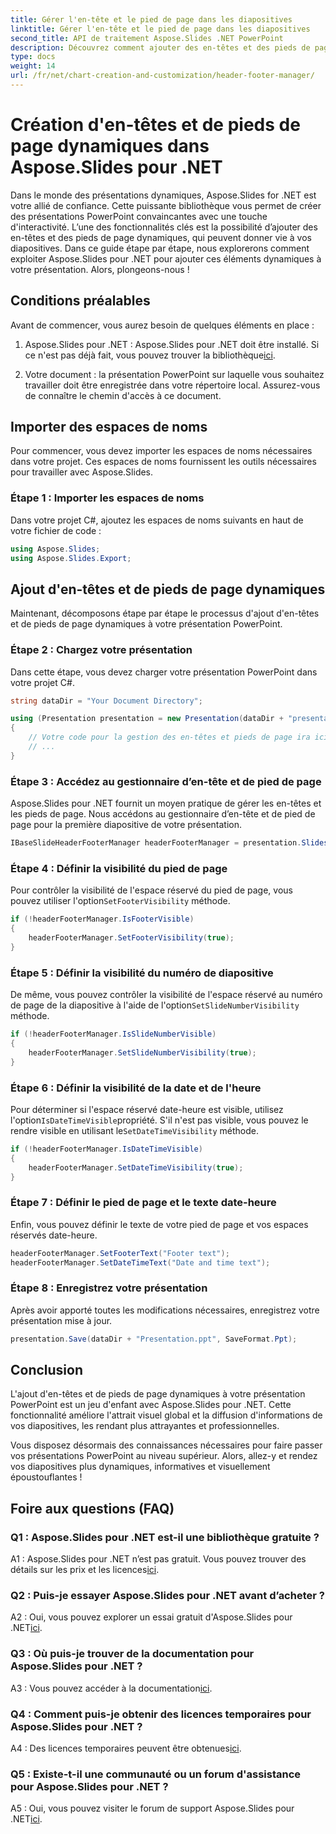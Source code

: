 ```yaml
---
title: Gérer l'en-tête et le pied de page dans les diapositives
linktitle: Gérer l'en-tête et le pied de page dans les diapositives
second_title: API de traitement Aspose.Slides .NET PowerPoint
description: Découvrez comment ajouter des en-têtes et des pieds de page dynamiques dans des présentations PowerPoint à l'aide d'Aspose.Slides pour .NET.
type: docs
weight: 14
url: /fr/net/chart-creation-and-customization/header-footer-manager/
---
```


# Création d'en-têtes et de pieds de page dynamiques dans Aspose.Slides pour .NET

Dans le monde des présentations dynamiques, Aspose.Slides for .NET est votre allié de confiance. Cette puissante bibliothèque vous permet de créer des présentations PowerPoint convaincantes avec une touche d'interactivité. L’une des fonctionnalités clés est la possibilité d’ajouter des en-têtes et des pieds de page dynamiques, qui peuvent donner vie à vos diapositives. Dans ce guide étape par étape, nous explorerons comment exploiter Aspose.Slides pour .NET pour ajouter ces éléments dynamiques à votre présentation. Alors, plongeons-nous !

## Conditions préalables

Avant de commencer, vous aurez besoin de quelques éléments en place :

1.  Aspose.Slides pour .NET : Aspose.Slides pour .NET doit être installé. Si ce n'est pas déjà fait, vous pouvez trouver la bibliothèque[ici](https://releases.aspose.com/slides/net/).

2. Votre document : la présentation PowerPoint sur laquelle vous souhaitez travailler doit être enregistrée dans votre répertoire local. Assurez-vous de connaître le chemin d'accès à ce document.

## Importer des espaces de noms

Pour commencer, vous devez importer les espaces de noms nécessaires dans votre projet. Ces espaces de noms fournissent les outils nécessaires pour travailler avec Aspose.Slides.

### Étape 1 : Importer les espaces de noms

Dans votre projet C#, ajoutez les espaces de noms suivants en haut de votre fichier de code :

```csharp
using Aspose.Slides;
using Aspose.Slides.Export;
```

## Ajout d'en-têtes et de pieds de page dynamiques

Maintenant, décomposons étape par étape le processus d'ajout d'en-têtes et de pieds de page dynamiques à votre présentation PowerPoint.

### Étape 2 : Chargez votre présentation

Dans cette étape, vous devez charger votre présentation PowerPoint dans votre projet C#.

```csharp
string dataDir = "Your Document Directory";

using (Presentation presentation = new Presentation(dataDir + "presentation.ppt"))
{
    // Votre code pour la gestion des en-têtes et pieds de page ira ici.
    // ...
}
```

### Étape 3 : Accédez au gestionnaire d’en-tête et de pied de page

Aspose.Slides pour .NET fournit un moyen pratique de gérer les en-têtes et les pieds de page. Nous accédons au gestionnaire d’en-tête et de pied de page pour la première diapositive de votre présentation.

```csharp
IBaseSlideHeaderFooterManager headerFooterManager = presentation.Slides[0].HeaderFooterManager;
```

### Étape 4 : Définir la visibilité du pied de page

 Pour contrôler la visibilité de l'espace réservé du pied de page, vous pouvez utiliser l'option`SetFooterVisibility` méthode.

```csharp
if (!headerFooterManager.IsFooterVisible)
{
    headerFooterManager.SetFooterVisibility(true);
}
```

### Étape 5 : Définir la visibilité du numéro de diapositive

 De même, vous pouvez contrôler la visibilité de l'espace réservé au numéro de page de la diapositive à l'aide de l'option`SetSlideNumberVisibility` méthode.

```csharp
if (!headerFooterManager.IsSlideNumberVisible)
{
    headerFooterManager.SetSlideNumberVisibility(true);
}
```

### Étape 6 : Définir la visibilité de la date et de l'heure

 Pour déterminer si l'espace réservé date-heure est visible, utilisez l'option`IsDateTimeVisible`propriété. S'il n'est pas visible, vous pouvez le rendre visible en utilisant le`SetDateTimeVisibility` méthode.

```csharp
if (!headerFooterManager.IsDateTimeVisible)
{
    headerFooterManager.SetDateTimeVisibility(true);
}
```

### Étape 7 : Définir le pied de page et le texte date-heure

Enfin, vous pouvez définir le texte de votre pied de page et vos espaces réservés date-heure.

```csharp
headerFooterManager.SetFooterText("Footer text");
headerFooterManager.SetDateTimeText("Date and time text");
```

### Étape 8 : Enregistrez votre présentation

Après avoir apporté toutes les modifications nécessaires, enregistrez votre présentation mise à jour.

```csharp
presentation.Save(dataDir + "Presentation.ppt", SaveFormat.Ppt);
```

## Conclusion

L'ajout d'en-têtes et de pieds de page dynamiques à votre présentation PowerPoint est un jeu d'enfant avec Aspose.Slides pour .NET. Cette fonctionnalité améliore l'attrait visuel global et la diffusion d'informations de vos diapositives, les rendant plus attrayantes et professionnelles.

Vous disposez désormais des connaissances nécessaires pour faire passer vos présentations PowerPoint au niveau supérieur. Alors, allez-y et rendez vos diapositives plus dynamiques, informatives et visuellement époustouflantes !

## Foire aux questions (FAQ)

### Q1 : Aspose.Slides pour .NET est-il une bibliothèque gratuite ?
 A1 : Aspose.Slides pour .NET n’est pas gratuit. Vous pouvez trouver des détails sur les prix et les licences[ici](https://purchase.aspose.com/buy).

### Q2 : Puis-je essayer Aspose.Slides pour .NET avant d’acheter ?
A2 : Oui, vous pouvez explorer un essai gratuit d'Aspose.Slides pour .NET[ici](https://releases.aspose.com/).

### Q3 : Où puis-je trouver de la documentation pour Aspose.Slides pour .NET ?
 A3 : Vous pouvez accéder à la documentation[ici](https://reference.aspose.com/slides/net/).

### Q4 : Comment puis-je obtenir des licences temporaires pour Aspose.Slides pour .NET ?
 A4 : Des licences temporaires peuvent être obtenues[ici](https://purchase.aspose.com/temporary-license/).

### Q5 : Existe-t-il une communauté ou un forum d'assistance pour Aspose.Slides pour .NET ?
 A5 : Oui, vous pouvez visiter le forum de support Aspose.Slides pour .NET[ici](https://forum.aspose.com/).